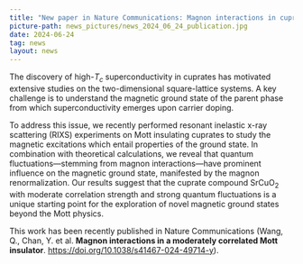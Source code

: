 ```yaml
---
title: "New paper in Nature Communications: Magnon interactions in cuprates" 
picture-path: news_pictures/news_2024_06_24_publication.jpg
date: 2024-06-24
tag: news
layout: news
---
```


The discovery of high-<i>T<sub>c</sub></i> superconductivity in cuprates has motivated extensive studies on the two-dimensional square-lattice systems. A key challenge is to understand the magnetic ground state of the parent phase from which superconductivity emerges upon carrier doping. 

To address this issue, we recently performed resonant inelastic x-ray scattering (RIXS) experiments on Mott insulating cuprates to study the magnetic excitations which entail properties of the ground state. In combination with theoretical calculations, we reveal that quantum fluctuations—stemming from magnon interactions—have prominent influence on the magnetic ground state, manifested by the magnon renormalization. Our results suggest that the cuprate compound SrCuO<sub>2</sub> with moderate correlation strength and strong quantum fluctuations is a unique starting point for the exploration of novel magnetic ground states beyond the Mott physics.

This work has been recently published in Nature Communications (Wang, Q., Chan, Y. et al. <b>Magnon interactions in a moderately correlated Mott insulator</b>. <a href="https://doi.org/10.1038/s41467-024-49714-y" target="_blank"> https://doi.org/10.1038/s41467-024-49714-y</a>).